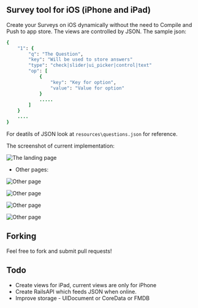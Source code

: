 ## Survey tool for iOS (iPhone and iPad)

Create your Surveys on iOS dynamically without the need to Compile and Push to app store.
The views are controlled by JSON. The sample json:

```ruby
{
	"1": {
		"q": "The Question",
		"key": "Will be used to store answers"
		"type": "check|slider|ui_picker|control|text"
		"op": [
			{
				"key": "Key for option",
				"value": "Value for option"
			}
			.....
		]
	}
	....
}

```

For deatils of JSON look at ``resources\questions.json`` for reference.

The screenshot of current implementation:

![The landing page](https://github.com/toamitkumar/Survey/raw/master/docs/Landing.png)

* Other pages:

![Other page](https://github.com/toamitkumar/Survey/raw/master/docs/CheckBox.png)

![Other page](https://github.com/toamitkumar/Survey/raw/master/docs/Segment.png)

![Other page](https://github.com/toamitkumar/Survey/raw/master/docs/Slider.png)

![Other page](https://github.com/toamitkumar/Survey/raw/master/docs/UI_Picker.png)

## Forking

Feel free to fork and submit pull requests!

## Todo

- Create views for iPad, current views are only for iPhone
- Create RailsAPI which feeds JSON when online.
- Improve storage - UIDocument or CoreData or FMDB
